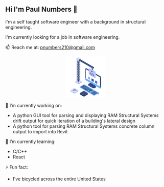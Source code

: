 ## Hi I'm Paul Numbers 👋

I'm a self taught software engineer with a background in structural engineering.

I'm currently looking for a job in software engineering.

📫 Reach me at: pnumbers210@gmail.com


<div style="text-align:center">
    <img src="assests/crane_building_computer_2.png" />
</div>

<!-- 

![Crane building computer](/assests/crane_building_computer.png) -->

<!--
**pnumbers/pnumbers** is a ✨ _special_ ✨ repository because its `README.md` (this file) appears on your GitHub profile.
-->

🔭 I’m currently working on:
- A python GUI tool for parsing and displaying RAM Structural Systems drift output for quick iteration of a building's lateral design
- A python tool for parsing RAM Structural Systems concrete column output to import into Revit

🌱 I’m currently learning: 
- C/C++
- React

⚡ Fun fact:
- I've bicycled across the entire United States
<!-- - 😄 Pronouns: ... -->
<!-- - 💬 Ask me about ... -->
<!-- - 👯 I’m looking to collaborate on ... -->
<!-- - 🤔 I’m looking for help with ... -->

